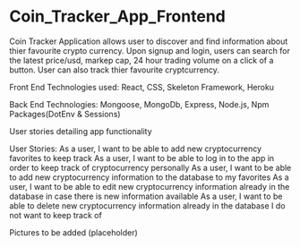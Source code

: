 # Coin_Tracker_App_Frontend

Coin Tracker Application allows user to discover and find information about thier favourite crypto currency. Upon signup and login, users can search for the latest price/usd, markep cap, 24 hour trading volume on a click of a button. User can also track thier favourite cryptcurrency.

Front End Technologies used:
React, CSS, Skeleton Framework, Heroku

Back End Technologies:
Mongoose, MongoDb, Express, Node.js, Npm Packages(DotEnv & Sessions)

User stories detailing app functionality

User Stories:
As a user, I want to be able to add new cryptocurrency favorites to keep track
As a user, I want to be able to log in to the app in order to keep track of cryptocurrency personally
As a user, I want to be able to add new cryptocurrency information to the database to my favorites
As a user, I want to be able to edit new cryptocurrency information already in the database in case there is new information available
As a user, I want to be able to delete new cryptocurrency information already in the database I do not want to keep track of

Pictures to be added (placeholder)